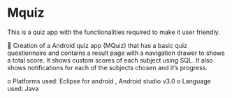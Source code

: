 # Mquiz
This is a quiz app with the functionalities required to make it user friendly.

	Creation of a Android quiz app (MQuiz) that has a basic quiz questionnaire and contains a result page with a navigation drawer
  to shows a total score. It shows custom scores of each subject using SQL. It also shows notifications for each of the subjects chosen
  and it’s progress. 
  
o	Platforms used: Eclipse for android , Android studio v3.0
o	Language used: Java

